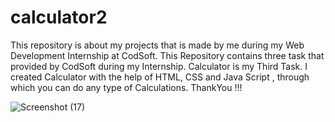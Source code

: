 # calculator2 
This repository is about my projects that is made by me during my Web Development Internship at CodSoft. This Repository contains three task that provided by CodSoft during my Internship.
Calculator is my Third Task. I created Calculator with the help of HTML, CSS and Java Script , through which you can do any type of Calculations.
ThankYou !!!

![Screenshot (17)](https://github.com/shhSachih/calculator2/assets/143243162/cf21d18b-c16f-4c13-a70f-8663a1bf15cc)
